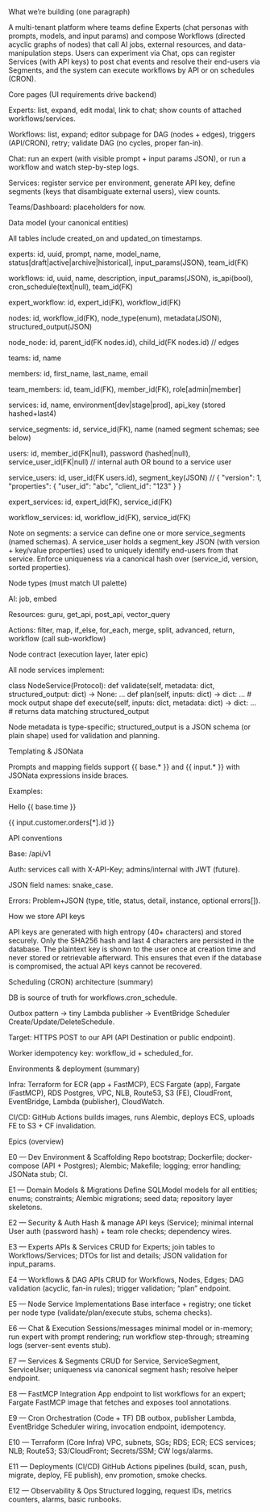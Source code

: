 What we’re building (one paragraph)

A multi-tenant platform where teams define Experts (chat personas with prompts, models, and input params) and compose Workflows (directed acyclic graphs of nodes) that call AI jobs, external resources, and data-manipulation steps. Users can experiment via Chat, ops can register Services (with API keys) to post chat events and resolve their end-users via Segments, and the system can execute workflows by API or on schedules (CRON).

Core pages (UI requirements drive backend)

Experts: list, expand, edit modal, link to chat; show counts of attached workflows/services.

Workflows: list, expand; editor subpage for DAG (nodes + edges), triggers (API/CRON), retry; validate DAG (no cycles, proper fan-in).

Chat: run an expert (with visible prompt + input params JSON), or run a workflow and watch step-by-step logs.

Services: register service per environment, generate API key, define segments (keys that disambiguate external users), view counts.

Teams/Dashboard: placeholders for now.

Data model (your canonical entities)

All tables include created_on and updated_on timestamps.

experts: id, uuid, prompt, name, model_name, status[draft|active|archive|historical], input_params(JSON), team_id(FK)

workflows: id, uuid, name, description, input_params(JSON), is_api(bool), cron_schedule(text|null), team_id(FK)

expert_workflow: id, expert_id(FK), workflow_id(FK)

nodes: id, workflow_id(FK), node_type(enum), metadata(JSON), structured_output(JSON)

node_node: id, parent_id(FK nodes.id), child_id(FK nodes.id) // edges

teams: id, name

members: id, first_name, last_name, email

team_members: id, team_id(FK), member_id(FK), role[admin|member]

services: id, name, environment[dev|stage|prod], api_key (stored hashed+last4)

service_segments: id, service_id(FK), name (named segment schemas; see below)

users: id, member_id(FK|null), password (hashed|null), service_user_id(FK|null) // internal auth OR bound to a service user

service_users: id, user_id(FK users.id), segment_key(JSON) // { "version": 1, "properties": { "user_id": "abc", "client_id": "123" } }

expert_services: id, expert_id(FK), service_id(FK)

workflow_services: id, workflow_id(FK), service_id(FK)

Note on segments: a service can define one or more service_segments (named schemas). A service_user holds a segment_key JSON (with version + key/value properties) used to uniquely identify end-users from that service. Enforce uniqueness via a canonical hash over (service_id, version, sorted properties).

Node types (must match UI palette)

AI: job, embed

Resources: guru, get_api, post_api, vector_query

Actions: filter, map, if_else, for_each, merge, split, advanced, return, workflow (call sub-workflow)

Node contract (execution layer, later epic)

All node services implement:

class NodeService(Protocol):
    def validate(self, metadata: dict, structured_output: dict) -> None: ...
    def plan(self, inputs: dict) -> dict: ...  # mock output shape
    def execute(self, inputs: dict, metadata: dict) -> dict: ...  # returns data matching structured_output


Node metadata is type-specific; structured_output is a JSON schema (or plain shape) used for validation and planning.

Templating & JSONata

Prompts and mapping fields support {{ base.* }} and {{ input.* }} with JSONata expressions inside braces.

Examples:

Hello {{ base.time }}

{{ input.customer.orders[*].id }}

API conventions

Base: /api/v1

Auth: services call with X-API-Key; admins/internal with JWT (future).

JSON field names: snake_case.

Errors: Problem+JSON (type, title, status, detail, instance, optional errors[]).

How we store API keys

API keys are generated with high entropy (40+ characters) and stored securely. Only the SHA256 hash and last 4 characters are persisted in the database. The plaintext key is shown to the user once at creation time and never stored or retrievable afterward. This ensures that even if the database is compromised, the actual API keys cannot be recovered.

Scheduling (CRON) architecture (summary)

DB is source of truth for workflows.cron_schedule.

Outbox pattern → tiny Lambda publisher → EventBridge Scheduler Create/Update/DeleteSchedule.

Target: HTTPS POST to our API (API Destination or public endpoint).

Worker idempotency key: workflow_id + scheduled_for.

Environments & deployment (summary)

Infra: Terraform for ECR (app + FastMCP), ECS Fargate (app), Fargate (FastMCP), RDS Postgres, VPC, NLB, Route53, S3 (FE), CloudFront, EventBridge, Lambda (publisher), CloudWatch.

CI/CD: GitHub Actions builds images, runs Alembic, deploys ECS, uploads FE to S3 + CF invalidation.

Epics (overview)

E0 — Dev Environment & Scaffolding
Repo bootstrap; Dockerfile; docker-compose (API + Postgres); Alembic; Makefile; logging; error handling; JSONata stub; CI.

E1 — Domain Models & Migrations
Define SQLModel models for all entities; enums; constraints; Alembic migrations; seed data; repository layer skeletons.

E2 — Security & Auth
Hash & manage API keys (Service); minimal internal User auth (password hash) + team role checks; dependency wires.

E3 — Experts APIs & Services
CRUD for Experts; join tables to Workflows/Services; DTOs for list and details; JSON validation for input_params.

E4 — Workflows & DAG APIs
CRUD for Workflows, Nodes, Edges; DAG validation (acyclic, fan-in rules); trigger validation; “plan” endpoint.

E5 — Node Service Implementations
Base interface + registry; one ticket per node type (validate/plan/execute stubs, schema checks).

E6 — Chat & Execution
Sessions/messages minimal model or in-memory; run expert with prompt rendering; run workflow step-through; streaming logs (server-sent events stub).

E7 — Services & Segments
CRUD for Service, ServiceSegment, ServiceUser; uniqueness via canonical segment hash; resolve helper endpoint.

E8 — FastMCP Integration
App endpoint to list workflows for an expert; Fargate FastMCP image that fetches and exposes tool annotations.

E9 — Cron Orchestration (Code + TF)
DB outbox, publisher Lambda, EventBridge Scheduler wiring, invocation endpoint, idempotency.

E10 — Terraform (Core Infra)
VPC, subnets, SGs; RDS; ECR; ECS services; NLB; Route53; S3/CloudFront; Secrets/SSM; CW logs/alarms.

E11 — Deployments (CI/CD)
GitHub Actions pipelines (build, scan, push, migrate, deploy, FE publish), env promotion, smoke checks.

E12 — Observability & Ops
Structured logging, request IDs, metrics counters, alarms, basic runbooks.